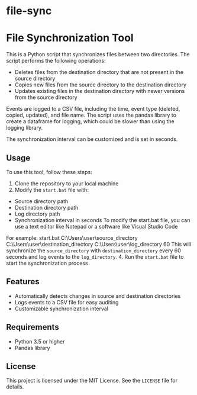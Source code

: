 # file-sync


# File Synchronization Tool

This is a Python script that synchronizes files between two directories. The script performs the following operations:

- Deletes files from the destination directory that are not present in the source directory
- Copies new files from the source directory to the destination directory
- Updates existing files in the destination directory with newer versions from the source directory

Events are logged to a CSV file, including the time, event type (deleted, copied, updated), and file name. The script uses the pandas library to create a dataframe for logging, which could be slower than using the logging library.

The synchronization interval can be customized and is set in seconds.

## Usage

To use this tool, follow these steps:

1. Clone the repository to your local machine
2. Modify the `start.bat` file with:
  - Source directory path
  - Destination directory path
  - Log directory path
  - Synchronization interval in seconds
 To modify the start.bat file, you can use a text editor like Notepad or a software like Visual Studio Code
 
 For example:
  start.bat C:\Users\user\source_directory C:\Users\user\destination_directory C:\Users\user\log_directory 60
 This will synchronize the `source_directory` with `destination_directory` every 60 seconds and log events to the `log_directory`.
4. Run the `start.bat` file to start the synchronization process

## Features

- Automatically detects changes in source and destination directories
- Logs events to a CSV file for easy auditing
- Customizable synchronization interval

## Requirements

- Python 3.5 or higher
- Pandas library

## License

This project is licensed under the MIT License. See the `LICENSE` file for details.
